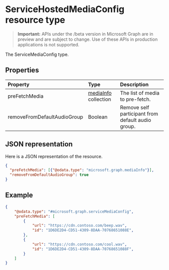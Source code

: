 # ServiceHostedMediaConfig resource type

> **Important:** APIs under the /beta version in Microsoft Graph are in preview and are subject to change. Use of these APIs in production applications is not supported.

The ServiceMediaConfig type.

## Properties

| Property                    | Type                                                        | Description                                       |
| :-------------------------- | :---------------------------------------------------------- | :-------------------------------------------------|
| preFetchMedia               | [mediaInfo](mediaInfo.md) collection                        | The list of media to pre-fetch.                   |
| removeFromDefaultAudioGroup | Boolean                                                     | Remove self participant from default audio group. |

## JSON representation

Here is a JSON representation of the resource.

<!-- {
  "blockType": "resource",
  "optionalProperties": [

  ],
  "@odata.type": "microsoft.graph.serviceHostedMediaConfig"
}-->

```json
{
  "preFetchMedia": [{"@odata.type": "microsoft.graph.mediaInfo"}],
  "removeFromDefaultAudioGroup": true
}
```

## Example

``` json
{
    "@odata.type": "#microsoft.graph.serviceMediaConfig",
    "preFetchMedia": [
        {
            "url": "https://cdn.contoso.com/beep.wav",
            "id": "1D6DE2D4-CD51-4309-8DAA-70768651088E",
        },
        {
            "url": "https://cdn.contoso.com/cool.wav",
            "id": "1D6DE2D4-CD51-4309-8DAA-70768651088F",
        }
    ]
}
```

<!-- uuid: 8fcb5dbc-d5aa-4681-8e31-b001d5168d79
2015-10-25 14:57:30 UTC -->
<!-- {
  "type": "#page.annotation",
  "description": "serviceHostedMediaConfig resource",
  "keywords": "",
  "section": "documentation",
  "tocPath": ""
}-->
